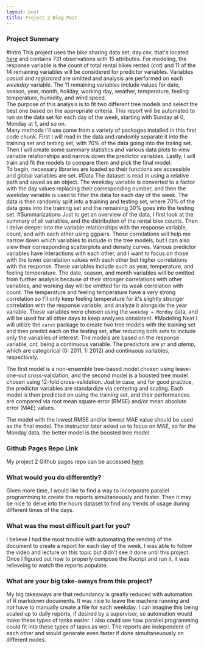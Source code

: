 ```yaml
---
layout: post
title: Project 2 Blog Post
---
```


### Project Summary
#Intro
This project uses the bike sharing data set, day.csv, that's located *[here](https://archive.ics.uci.edu/ml/datasets/Bike+Sharing+Dataset)* and contains 731 observations with 15 attributes. For modeling, the response variable is the count of total rental bikes rented (*cnt*) and 11 of the 14 remaining variables will be considered for predictor variables. Variables *casual* and *registered* are omitted and analysis are performed on each *weekday* variable. The 11 remaining variables include values for date, season, year, month, holiday, working day, weather, temperature, feeling temperature, humidity, and wind speed.  
The purpose of this analysis is to fit two different tree models and select the best one based on the appropriate criteria. This report will be automated to run on the data set for each day of the week, starting with Sunday at 0, Monday at 1, and so on.  
Many methods I'll use come from a variety of packages installed in this first code chunk. First I will read in the data and randomly separate it into the training set and testing set, with 70% of the data going into the traiing set. Then I will create some summary statistics and various data plots to view variable relationships and narrow down the predictor variables. Lastly, I will train and fit the models to compare them and pick the final model.  
To begin, necessary libraries are loaded so their functions are accessible and global variables are set.
#Data
The dataset is read in using a relative path and saved as an object. The weekday variable is converted to a factor with the day values replacing their corresponding number, and then the weekday variable is used to filter the data for each day of the week. The data is then randomly split into a training and testing set, where 70% of the data goes into the training set and the remaining 30% goes into the testing set.
#Summarizations
Just to get an overview of the data, I first look at the summary of all variables, and the distribution of the rental bike counts. Then I delve deeper into the variable relationships with the response variable, count, and with each other using ggpairs. These correlations will help me narrow down which variables to include in the tree models, but I can also view their corresponding scatterplots and density curves.
Various predictor variables have interactions with each other, and I want to focus on those with the lower correlation values with each other but higher correlations with the response. These variables include such as year, temperature, and feeling temperature. The date, season, and month variables will be omitted from further analysis because of their stronger correlations with other variables, and working day will be omitted for its weak correlation with count. The temperature and feeling temperature have a very strong correlation so I'll only keep feeling temperature for it's slightly stronger correlation with the response variable, and analyze it alongside the year variable. These variables were chosen using the `weekday = Monday` data, and will be used for all other days to keep analyses consistent.
#Modeling
Next I will utilize the `caret` package to create two tree models with the training set and then predict each on the testing set, after reducing both sets to include only the variables of interest. The models are based on the response variable, *cnt*, being a continuous variable. The predictors are *yr* and *atemp*, which are categorical (0: 2011, 1: 2012) and continuous variables, respectively.  

The first model is a non-ensemble tree-based model chosen using leave-one-out cross-validation, and the second model is a boosted tree model chosen using 12-fold cross-validation. Just in case, and for good practice, the predictor variables are standardize via centering and scaling. Each model is then predicted on using the training set, and their performances are compared via root mean square error (RMSE) and/or mean absolute error (MAE) values.

The model with the lowest RMSE and/or lowest MAE value should be used as the final model. The instructor later asked us to focus on MAE, so for the Monday data, the better model is the boosted tree model.

### Github Pages Repo Link  
My project 2 Github pages repo can be accessed [here](https://github.com/kmlopez12/ST558-Project2).

### What would you do differently?  
Given more time, I would like to find a way to incorporate parallel programming to create the reports simultaneously and faster. Then it may be nice to delve into the hours dataset to find any trends of usage during different times of the days.

### What was the most difficult part for you?  
I believe I had the most trouble with automating the rending of the document to create a report for each day of the week. I was able to follow the video and lecture on this topic but didn't see it done until this project. Once I figured out how to properly compose the Rscript and run it, it was relieveing to watch the reports populate.

### What are your big take-aways from this project?  
My big takeaways are that redundancy is greatly reduced with automation of R markdown documents. It was nice to leave the machine running and not have to manually create a file for each weekday. I can imagine this being scaled up to daily reports, if desired by a supervisor, so automation would make these types of tasks easier. I also could see how parallel programming could fit into these types of tasks as well. The reports are independent of each other and would generate even faster if done simultaneuously on different nodes.
